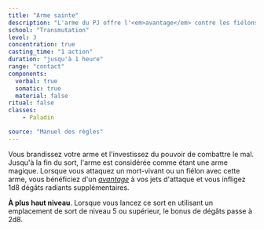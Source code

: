 ```yaml
---
title: "Arme sainte"
description: "L'arme du PJ offre l'<em>avantage</em> contre les fiélons et les morts-vivants."
school: "Transmutation"
level: 3
concentration: true
casting_time: "1 action"
duration: "jusqu'à 1 heure"
range: "contact"
components:
  verbal: true
  somatic: true
  material: false
ritual: false
classes:
    - Paladin

source: "Manuel des règles"
---
```

Vous brandissez votre arme et l'investissez du pouvoir de combattre le mal. Jusqu'à la fin du sort, l'arme est considérée comme étant une arme magique. Lorsque vous attaquez un mort-vivant ou un fiélon avec cette arme, vous bénéficiez d'un [_avantage_](/utiliser-les-caracteristiques/#avantage-et-desavantage) à vos jets d'attaque et vous infligez 1d8 dégâts radiants supplémentaires.

**À plus haut niveau**. Lorsque vous lancez ce sort en utilisant un emplacement de sort de niveau 5 ou supérieur, le bonus de dégâts passe à 2d8.
